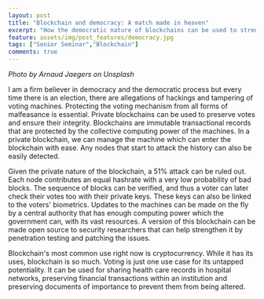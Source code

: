 ```yaml
---
layout: post
title: "Blockchain and democracy: A match made in heaven"
excerpt: "How the democratic nature of blockchains can be used to strengthen the democratic process"
feature: assets/img/post_features/democracy.jpg
tags: ["Senior Seminar","Blockchain"]
comments: true
---
```


_Photo by Arnaud Jaegers on Unsplash_

I am a firm believer in democracy and the democratic process but every time there is an election, there are allegations of hackings and tampering of voting machines. Protecting the voting mechanism from all forms of malfeasance is essential. Private blockchains can be used to preserve votes and ensure their integrity. Blockchains are immutable transactional records that are protected by the collective computing power of the machines. In a private blockchain, we can manage the machine which can enter the blockchain with ease. Any nodes that start to attack the history can also be easily detected.

Given the private nature of the blockchain, a 51% attack can be ruled out. Each node contributes an equal hashrate with a very low probability of bad blocks. The sequence of blocks can be verified, and thus a voter can later check their votes too with their private keys. These keys can also be linked to the voters' biometrics. Updates to the machines can be made on the fly by a central authority that has enough computing power which the government can, with its vast resources. A version of this blockchain can be made open source to security researchers that can help strengthen it by penetration testing and patching the issues.

Blockchain's most common use right now is cryptocurrency. While it has its uses, blockchain is so much. Voting is just one use case for its untapped potentiality. It can be used for sharing health care records in hospital networks, preserving financial transactions within an institution and preserving documents of importance to prevent them from being altered.
